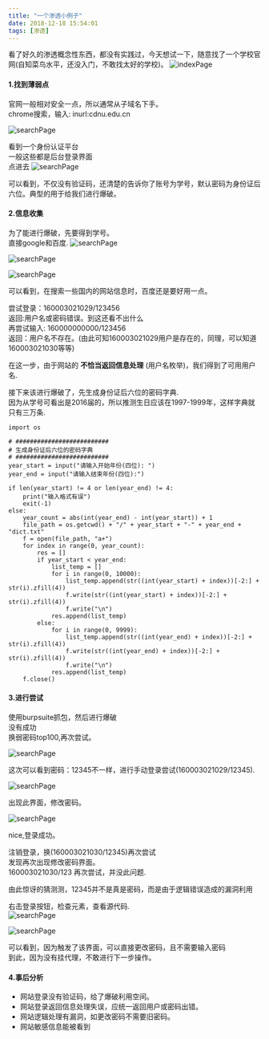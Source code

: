 ```yaml
---
title: "一个渗透小例子"
date: 2018-12-18 15:54:01
tags: [渗透]
---
```


看了好久的渗透概念性东西，都没有实践过，今天想试一下，随意找了一个学校官网(自知菜鸟水平，还没入门，不敢找太好的学校)。
![indexPage](../../../images/security/example/index_page.png)

#### 1.找到薄弱点
官网一般相对安全一点，所以通常从子域名下手。<br>
chrome搜索，输入: inurl:cdnu.edu.cn

![searchPage](../../../images/security/example/search_page.png)

看到一个身份认证平台<br>
一般这些都是后台登录界面<br>
点进去
![searchPage](../../../images/security/example/login_page.png)

可以看到，不仅没有验证码，还清楚的告诉你了账号为学号，默认密码为身份证后六位。典型的用于给我们进行爆破。

#### 2.信息收集
为了能进行爆破，先要得到学号。<br>
直接google和百度.
![searchPage](../../../images/security/example/studentid_search_01.png)

![searchPage](../../../images/security/example/studentid_search_02.png)

![searchPage](../../../images/security/example/studentid_search_03.png)

可以看到，在搜索一些国内的网站信息时，百度还是要好用一点。<br>

尝试登录：160003021029/123456<br>
返回:用户名或密码错误。到这还看不出什么<br>
再尝试输入: 160000000000/123456<br>
返回：用户名不存在。(由此可知160003021029用户是存在的，同理，可以知道160003021030等等)<br>

在这一步，由于网站的 <strong>不恰当返回信息处理</strong> (用户名枚举)，我们得到了可用用户名.<br>

接下来该进行爆破了，先生成身份证后六位的密码字典.<br>
因为从学号可看出是2016届的，所以推测生日应该在1997-1999年，这样字典就只有三万条.
```
import os

# ##########################
# 生成身份证后六位的密码字典
# ##########################
year_start = input("请输入开始年份(四位): ")
year_end = input("请输入结束年份(四位):")

if len(year_start) != 4 or len(year_end) != 4:
    print("输入格式有误")
    exit(-1)
else:
    year_count = abs(int(year_end) - int(year_start)) + 1
    file_path = os.getcwd() + "/" + year_start + "-" + year_end + "dict.txt"
    f = open(file_path, "a+")
    for index in range(0, year_count):
        res = []
        if year_start < year_end:
            list_temp = []
            for i in range(0, 10000):
                list_temp.append(str((int(year_start) + index))[-2:] + str(i).zfill(4))
                f.write(str((int(year_start) + index))[-2:] + str(i).zfill(4))
                f.write("\n")
            res.append(list_temp)
        else:
            for i in range(0, 9999):
                list_temp.append(str((int(year_end) + index))[-2:] + str(i).zfill(4))
                f.write(str((int(year_end) + index))[-2:] + str(i).zfill(4))
                f.write("\n")
            res.append(list_temp)
    f.close()
```
#### 3.进行尝试
使用burpsuite抓包，然后进行爆破<br>
没有成功<br>
换弱密码top100,再次尝试。<br>

![searchPage](../../../images/security/example/password_success.png)

这次可以看到密码：12345不一样，进行手动登录尝试(160003021029/12345).

![searchPage](../../../images/security/example/password_modify.png)

出现此界面，修改密码。

![searchPage](../../../images/security/example/login_success.png)

nice,登录成功。<br>

注销登录，换(160003021030/12345)再次尝试<br>
发现再次出现修改密码界面。<br>
160003021030/123 再次尝试，并没此问题.<br>


由此惊讶的猜测测，12345并不是真是密码，而是由于逻辑错误造成的漏洞利用<br>


右击登录按钮，检查元素，查看源代码.<br>
![searchPage](../../../images/security/example/code_logic.png)

![searchPage](../../../images/security/example/code_logic_02.png)

可以看到，因为触发了该界面，可以直接更改密码，且不需要输入密码<br>
到此，因为没有挂代理，不敢进行下一步操作。

#### 4.事后分析
- 网站登录没有验证码，给了爆破利用空间。<br>
- 网站登录返回信息处理失误，应统一返回用户或密码出错。<br>
- 网站逻辑处理有漏洞，如更改密码不需要旧密码。<br>
- 网站敏感信息能被看到<br>
